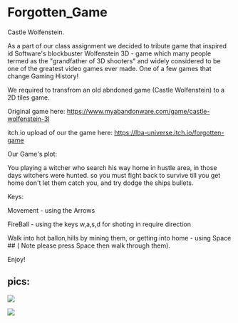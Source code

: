 # Forgotten_Game

Castle Wolfenstein.
 
 As a part of our class assignment we decided to tribute game that inspired id Software's blockbuster Wolfenstein 3D - 
 game which many people termed as the "grandfather of 3D shooters" and widely considered to be one of the greatest video games ever made.
 One of a few games that change Gaming History!
 
 We required to transfrom an old abndoned game (Castle Wolfenstein) to a 2D tiles game.

 Original game here:
 https://www.myabandonware.com/game/castle-wolfenstein-3l
 
 itch.io upload of our the game here: https://lba-universe.itch.io/forgotten-game
 
 Our Game's plot:
 
 You playing a witcher who search his way home in hustle area, in those days witchers were hunted.
 so you must fight back to survive till you get home don't let them catch you, and try dodge the ships bullets.

 Keys:

 Movement - using the Arrows

 FireBall  - using the keys w,a,s,d for shoting in require direction

 Walk into hot ballon,hills by mining them, or getting into home - using Space ## ( Note please press Space then walk through them).
 
 Enjoy!

 ###
 
 ## pics:
 
 ![](https://github.com/Lba-universe/Forgotten_Game/blob/master/pics/pic2.png)

 ![](https://github.com/Lba-universe/Forgotten_Game/blob/master/pics/game1.png)
 
 
